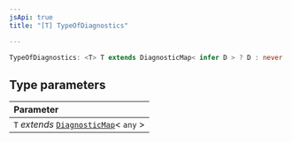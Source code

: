 ```yaml
---
jsApi: true
title: "[T] TypeOfDiagnostics"

---
```

```ts
TypeOfDiagnostics: <T> T extends DiagnosticMap< infer D > ? D : never
```

## Type parameters

| Parameter |
| :------ |
| `T` *extends* [`DiagnosticMap`](Type.DiagnosticMap.md)< `any` \> |
